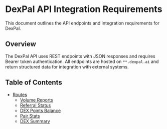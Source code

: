 # DexPal API Integration Requirements

This document outlines the API endpoints and integration requirements for DexPal.

## Overview

The DexPal API uses REST endpoints with JSON responses and requires Bearer token authentication. All endpoints are hosted on `**.dexpal.ai` and return structured data for integration with external systems.

## Table of Contents

- [Routes](/routes/)
  - [Volume Reports](/routes/volume-reports.md)
  - [Referral Status](/routes/referral-status.md)
  - [DEX Points Balance](/routes/dex-points-balance.md)
  - [Pair Stats](/routes/pair-stats.md)
  - [DEX Summary](/routes/dex-summary.md)

